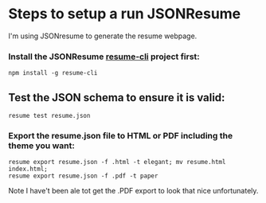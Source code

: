# Steps to setup a run JSONResume
I'm using JSONresume to generate the resume webpage.

### Install the JSONResume [resume-cli](https://github.com/jsonresume/resume-cli) project first:

```
npm install -g resume-cli
```
## Test the JSON schema to ensure it is valid:
```
resume test resume.json
```

### Export the resume.json file to HTML or PDF including the theme you want:

```
resume export resume.json -f .html -t elegant; mv resume.html index.html;
resume export resume.json -f .pdf -t paper
```
Note I have't been ale tot get the .PDF export to look that nice unfortunately.
